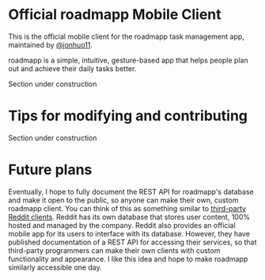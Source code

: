 # Official roadmapp Mobile Client
This is the official mobile client for the roadmapp task management app, maintained by [@jonhuo11](https://jonhuo11.github.io).

roadmapp is a simple, intuitive, gesture-based app that helps people plan out and achieve their daily tasks better.

Section under construction

# Tips for modifying and contributing
Section under construction

# Future plans
Eventually, I hope to fully document the REST API for roadmapp's database and make it open to the public, so anyone can make their own, custom roadmapp client. You can think of this as something similar to [third-party Reddit clients](https://apolloapp.io). Reddit has its own database that stores user content, 100% hosted and managed by the company. Reddit also provides an official mobile app for its users to interface with its database. However, they have published documentation of a REST API for accessing their services, so that third-party programmers can make their own clients with custom functionality and appearance. I like this idea and hope to make roadmapp similarly accessible one day.